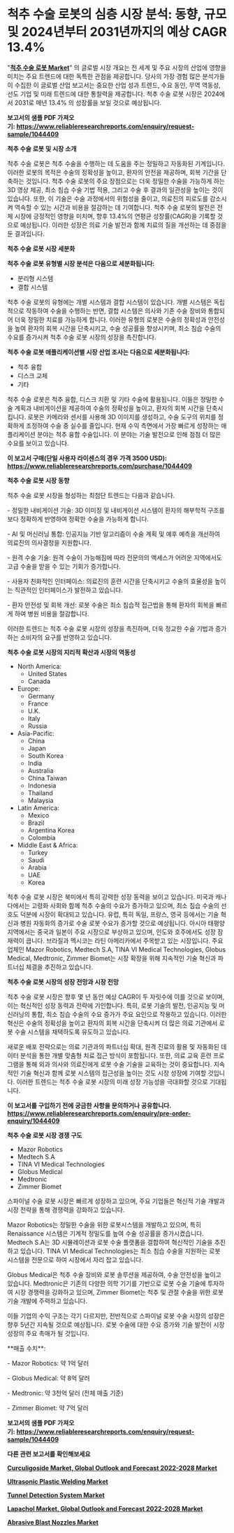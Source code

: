 <p><h1>척추 수술 로봇의 심층 시장 분석: 동향, 규모 및 2024년부터 2031년까지의 예상 CAGR 13.4%</h1></p><p>"<strong><a href="https://www.reliableresearchreports.com/spinal-surgical-robots-r1044409?utm_campaign=105&utm_medium=7&utm_source=Github&utm_content=ia&utm_term=26122024&utm_id=spinal-surgical-robots">척추 수술 로봇 Market</a></strong>" 의 글로벌 시장 개요는 전 세계 및 주요 시장의 산업에 영향을 미치는 주요 트렌드에 대한 독특한 관점을 제공합니다. 당사의 가장 경험 많은 분석가들이 수집한 이 글로벌 산업 보고서는 중요한 산업 성과 트렌드, 수요 동인, 무역 역동성, 선도 기업 및 미래 트렌드에 대한 통찰력을 제공합니다. 척추 수술 로봇 시장은 2024에서 2031로 매년 13.4% 의 성장률을 보일 것으로 예상됩니다.&nbsp;</p>
<p><strong>보고서의 샘플 PDF 가져오기:&nbsp;<a href="https://www.reliableresearchreports.com/enquiry/request-sample/1044409?utm_campaign=105&utm_medium=7&utm_source=Github&utm_content=ia&utm_term=26122024&utm_id=spinal-surgical-robots">https://www.reliableresearchreports.com/enquiry/request-sample/1044409</a></strong></p>
<p><strong>척추 수술 로봇 및 시장 소개</strong></p>
<p><p>척추 수술 로봇은 척추 수술을 수행하는 데 도움을 주는 정밀하고 자동화된 기계입니다. 이러한 로봇의 목적은 수술의 정확성을 높이고, 환자의 안전을 제공하며, 회복 기간을 단축하는 것입니다. 척추 수술 로봇의 주요 장점으로는 더욱 정밀한 수술을 가능하게 하는 3D 영상 제공, 최소 침습 수술 기법 적용, 그리고 수술 후 결과의 일관성을 높이는 것이 있습니다. 또한, 이 기술은 수술 과정에서의 위험성을 줄이고, 의료진의 피로도를 감소시켜 역속할 수 있는 시간과 비용을 절감하는 데 기여합니다. 척추 수술 로봇의 발전은 전체 시장에 긍정적인 영향을 미치며, 향후 13.4%의 연평균 성장률(CAGR)을 기록할 것으로 예상됩니다. 이러한 성장은 의료 기술 발전과 함께 치료의 질을 개선하는 데 중점을 둔 결과입니다.</p></p>
<p><strong>척추 수술 로봇 시장 세분화</strong></p>
<p><strong>척추 수술 로봇 유형별 시장 분석은 다음으로 세분화됩니다:</strong></p>
<p><ul><li>분리형 시스템</li><li>결합 시스템</li></ul></p>
<p><p>척추 수술 로봇의 유형에는 개별 시스템과 결합 시스템이 있습니다. 개별 시스템은 독립적으로 작동하여 수술을 수행하는 반면, 결합 시스템은 의사와 기존 수술 장비와 통합되어 더욱 정밀한 치료를 가능하게 합니다. 이러한 유형의 로봇은 수술의 정확성과 안전성을 높여 환자의 회복 시간을 단축시키고, 수술 성공률을 향상시키며, 최소 침습 수술의 수요를 증가시켜 척추 수술 로봇 시장의 성장을 촉진합니다.</p></p>
<p><strong>척추 수술 로봇 애플리케이션별 시장 산업 조사는 다음으로 세분화됩니다:</strong></p>
<p><ul><li>척추 융합</li><li>디스크 교체</li><li>기타</li></ul></p>
<p><p>척추 수술 로봇은 척추 융합, 디스크 치환 및 기타 수술에 활용됩니다. 이들은 정밀한 수술 계획과 내비게이션을 제공하여 수술의 정확성을 높이고, 환자의 회복 시간을 단축시킵니다. 로봇은 카메라와 센서를 사용해 3D 이미지를 생성하고, 수술 도구의 위치를 정확하게 조정하여 수술 중 실수를 줄입니다. 현재 수익 측면에서 가장 빠르게 성장하는 애플리케이션 분야는 척추 융합 수술입니다. 이 분야는 기술 발전으로 인해 점점 더 많은 수요를 보이고 있습니다.</p></p>
<p><strong>이 보고서 구매(단일 사용자 라이센스의 경우 가격 3500 USD): <a href="https://www.reliableresearchreports.com/purchase/1044409?utm_campaign=105&utm_medium=7&utm_source=Github&utm_content=ia&utm_term=26122024&utm_id=spinal-surgical-robots">https://www.reliableresearchreports.com/purchase/1044409</a></strong></p>
<p><strong>척추 수술 로봇 시장 동향</strong></p>
<p><p>척추 수술 로봇 시장을 형성하는 최첨단 트렌드는 다음과 같습니다.</p><p>- 정밀한 내비게이션 기술: 3D 이미징 및 내비게이션 시스템이 환자의 해부학적 구조를 보다 정확하게 반영하여 정확한 수술을 가능하게 합니다.</p><p>  </p><p>- AI 및 머신러닝 통합: 인공지능 기반 알고리즘이 수술 계획 및 예후 예측을 개선하여 의료진의 의사결정을 지원합니다.</p><p>- 원격 수술 기술: 원격 수술이 가능해짐에 따라 전문의의 액세스가 어려운 지역에서도 고급 수술을 받을 수 있는 기회가 증가합니다.</p><p>- 사용자 친화적인 인터페이스: 의료진의 훈련 시간을 단축시키고 수술의 효율성을 높이는 직관적인 인터페이스가 발전하고 있습니다.</p><p>- 환자 안전성 및 회복 개선: 로봇 수술은 최소 침습적 접근법을 통해 환자의 회복을 빠르게 하여 병원 비용을 절감합니다.</p><p>이러한 트렌드는 척추 수술 로봇 시장의 성장을 촉진하며, 더욱 정교한 수술 기법과 증가하는 소비자의 요구를 반영하고 있습니다.</p></p>
<p><strong>척추 수술 로봇 시장의 지리적 확산과 시장의 역동성</strong></p>
<p><ul>
    <li>
        North America:
        <ul>
            <li>United States</li>
            <li>Canada</li>
        </ul>
    </li>
    <li>
        Europe:
        <ul>
            <li>Germany</li>
            <li>France</li>
            <li>U.K.</li>
            <li>Italy</li>
            <li>Russia</li>
        </ul>
    </li>
    <li>
        Asia-Pacific:
        <ul>
            <li>China</li>
            <li>Japan</li>
            <li>South Korea</li>
            <li>India</li>
            <li>Australia</li>
            <li>China Taiwan</li>
            <li>Indonesia</li>
            <li>Thailand</li>
            <li>Malaysia</li>
        </ul>
    </li>
    <li>
        Latin America:
        <ul>
            <li>Mexico</li>
            <li>Brazil</li>
            <li>Argentina Korea</li>
            <li>Colombia</li>
        </ul>
    </li>
    <li>
        Middle East & Africa:
        <ul>
            <li>Turkey</li>
            <li>Saudi</li>
            <li>Arabia</li>
            <li>UAE</li>
            <li>Korea</li>
        </ul>
    </li>
    </ul></p>
<p><p>척추 수술 로봇 시장은 북미에서 특히 강력한 성장 동력을 보이고 있습니다. 미국과 캐나다에서는 고령화 사회와 함께 척추 수술의 수요가 증가하고 있으며, 최소 침습 수술의 선호도 덕분에 시장이 확대되고 있습니다. 유럽, 특히 독일, 프랑스, 영국 등에서는 기술 혁신과 병원 자동화의 증가로 수술 로봇 수요가 증가할 것으로 예상됩니다. 아시아 태평양 지역에서는 중국과 일본이 주요 시장으로 부상하고 있으며, 인도와 호주에서도 성장 잠재력이 큽니다. 브라질과 멕시코는 라틴 아메리카에서 주목받고 있는 시장입니다. 주요 업체인 Mazor Robotics, Medtech S.A, TINA VI Medical Technologies, Globus Medical, Medtronic, Zimmer Biomet는 시장 확장을 위해 지속적인 기술 혁신과 파트너십 체결을 추진하고 있습니다.</p></p>
<p><strong>척추 수술 로봇 시장의 성장 전망과 시장 전망</strong></p>
<p><p>척추 수술 로봇 시장은 향후 몇 년 동안 예상 CAGR이 두 자릿수에 이를 것으로 보이며, 이는 혁신적인 성장 동력과 전략에 기인합니다. 특히, 로봇 기술의 발전, 인공지능 및 머신러닝의 통합, 최소 침습 수술의 수요 증가가 주요 요인으로 작용하고 있습니다. 이러한 혁신은 수술의 정확성을 높이고 환자의 회복 시간을 단축시켜 더 많은 의료 기관에서 로봇 수술 시스템을 채택하도록 유도하고 있습니다.</p><p>새로운 배포 전략으로는 의료 기관과의 파트너십 확대, 원격 진료의 활용 및 자동화된 데이터 분석을 통한 개별 맞춤형 치료 접근 방식이 포함됩니다. 또한, 의료 교육 훈련 프로그램을 통해 외과 의사와 의료진에게 로봇 수술 기술을 교육하는 것이 중요합니다. 지속적인 기술 혁신과 함께 로봇 시스템의 접근성을 높이는 것도 시장 성장에 기여할 것입니다. 이러한 트렌드는 척추 수술 로봇 시장의 미래 성장 가능성을 극대화할 것으로 기대됩니다.</p></p>
<p><strong>이 보고서를 구입하기 전에 궁금한 사항을 문의하거나 공유합니다. <a href="https://www.reliableresearchreports.com/enquiry/pre-order-enquiry/1044409?utm_campaign=105&utm_medium=7&utm_source=Github&utm_content=ia&utm_term=26122024&utm_id=spinal-surgical-robots">https://www.reliableresearchreports.com/enquiry/pre-order-enquiry/1044409</a></strong></p>
<p><strong>척추 수술 로봇 시장 경쟁 구도</strong></p>
<p><ul><li>Mazor Robotics</li><li>Medtech S.A</li><li>TINA VI Medical Technologies</li><li>Globus Medical</li><li>Medtronic</li><li>Zimmer Biomet</li></ul></p>
<p><p>스파이널 수술 로봇 시장은 빠르게 성장하고 있으며, 주요 기업들은 혁신적 기술 개발과 시장 전략을 통해 경쟁력을 강화하고 있습니다. </p><p>Mazor Robotics는 정밀한 수술을 위한 로봇시스템을 개발하고 있으며, 특히 Renaissance 시스템은 기계적 정밀도를 높여 수술 성공률을 증가시켰습니다. Medtech S.A는 3D 시뮬레이션과 로봇 수술 플랫폼을 결합하여 혁신적인 기술을 추진하고 있습니다. TINA VI Medical Technologies는 최소 침습 수술을 지원하는 로봇 시스템을 전문으로 하여 시장에서 자리 잡고 있습니다. </p><p>Globus Medical은 척추 수술 장비와 로봇 솔루션을 제공하여, 수술 안전성을 높이고 있습니다. Medtronic은 기존의 다양한 의학 기기를 기반으로 로봇 수술 기술에 투자하여 시장 경쟁력을 강화하고 있으며, Zimmer Biomet는 척추 및 관절 수술을 위한 로봇 기술 개발에 주력하고 있습니다.</p><p>이들 기업의 수익 구조는 각기 다르지만, 전반적으로 스파이널 로봇 수술 시장의 성장은 향후 5년간 지속될 것으로 예상됩니다. 로봇 수술에 대한 수요 증가와 기술 발전이 시장 성장의 주요 촉매가 될 것입니다. </p><p>**매출 수치**:</p><p>- Mazor Robotics: 약 1억 달러</p><p>- Globus Medical: 약 8억 달러</p><p>- Medtronic: 약 3천억 달러 (전체 매출 기준)</p><p>- Zimmer Biomet: 약 7억 달러</p></p>
<p><strong>보고서의 샘플 PDF 가져오기:&nbsp;<a href="https://www.reliableresearchreports.com/enquiry/request-sample/1044409?utm_campaign=105&utm_medium=7&utm_source=Github&utm_content=ia&utm_term=26122024&utm_id=spinal-surgical-robots">https://www.reliableresearchreports.com/enquiry/request-sample/1044409</a></strong></p>
<p><strong></strong></p>
<p><strong></strong></p>
<p><strong></strong></p>
<p><strong></strong></p>
<p><strong>다른 관련 보고서를 확인해보세요</strong></p>
<p><strong><p><a href="https://github.com/risingtrista99259/Market-Research-Report-List-1/blob/main/curculigoside-market-global-outlook-and-forecast-2022-2028-market.md?utm_campaign=105&utm_medium=7&utm_source=Github&utm_content=ia&utm_term=26122024&utm_id=spinal-surgical-robots">Curculigoside Market, Global Outlook and Forecast 2022-2028 Market</a></p><p><a href="https://www.linkedin.com/pulse/ultrasonic-plastic-welding-market-size-forecast-analysis-bt06f?utm_campaign=105&utm_medium=7&utm_source=Github&utm_content=ia&utm_term=26122024&utm_id=spinal-surgical-robots">Ultrasonic Plastic Welding Market</a></p><p><a href="https://www.linkedin.com/pulse/identifying-growth-drivers-comprehensive-analysis-tunnel-detection-ixqmf?utm_campaign=105&utm_medium=7&utm_source=Github&utm_content=ia&utm_term=26122024&utm_id=spinal-surgical-robots">Tunnel Detection System Market</a></p><p><a href="https://github.com/birnbaumbulah0/Market-Research-Report-List-1/blob/main/lapachol-market-global-outlook-and-forecast-2022-2028-market.md?utm_campaign=105&utm_medium=7&utm_source=Github&utm_content=ia&utm_term=26122024&utm_id=spinal-surgical-robots">Lapachol Market, Global Outlook and Forecast 2022-2028 Market</a></p><p><a href="https://www.linkedin.com/pulse/abrasive-blast-nozzles-market-expected-grow-141-cagr-from-7jcrf?utm_campaign=105&utm_medium=7&utm_source=Github&utm_content=ia&utm_term=26122024&utm_id=spinal-surgical-robots">Abrasive Blast Nozzles Market</a></p></strong></p>
<p></p>